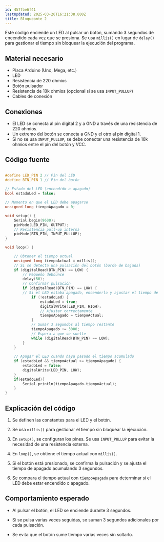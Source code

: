 ```yaml
---
id: 457fbe6f41
lastUpdated: 2025-03-20T16:21:38.000Z
title: Bloqueante 2
---
```

Este código enciende un LED al pulsar un botón, sumando 3 segundos de encendido cada vez que se presiona. Se usa `millis()` en lugar de `delay()` para gestionar el tiempo sin bloquear la ejecución del programa.

## Material necesario

- Placa Arduino (Uno, Mega, etc.)
- LED
- Resistencia de 220 ohmios
- Botón pulsador
- Resistencia de 10k ohmios (opcional si se usa `INPUT_PULLUP`)
- Cables de conexión

## Conexiones

- El LED se conecta al pin digital 2 y a GND a través de una resistencia de 220 ohmios.
- Un extremo del botón se conecta a GND y el otro al pin digital 1.
- Si no se usa `INPUT_PULLUP`, se debe conectar una resistencia de 10k ohmios entre el pin del botón y VCC.

## Código fuente
```cpp

#define LED_PIN 2 // Pin del LED
#define BTN_PIN 1 // Pin del botón
  
// Estado del LED (encendido o apagado)
bool estadoLed = false;

// Momento en que el LED debe apagarse
unsigned long tiempoApagado = 0;

void setup() {
	Serial.begin(9600);
	pinMode(LED_PIN, OUTPUT);
	// Resistencia pull-up interna
	pinMode(BTN_PIN, INPUT_PULLUP);
}

void loop() {

	// Obtener el tiempo actual
	unsigned long tiempoActual = millis();
	// Si se detecta una pulsación del botón (borde de bajada)
	if (digitalRead(BTN_PIN) == LOW) {
		// Pequeño debounce
		delay(50);
		// Confirmar pulsación
		if (digitalRead(BTN_PIN) == LOW) {
		// Si el LED estaba apagado, encenderlo y ajustar el tiempo de apagado
			if (!estadoLed) {
				estadoLed = true;
				digitalWrite(LED_PIN, HIGH);
				// Ajustar correctamente
				tiempoApagado = tiempoActual;
			}
			// Sumar 3 segundos al tiempo restante
			tiempoApagado += 3000;
			// Espera a que se suelte
			while (digitalRead(BTN_PIN) == LOW);
		}
	} 
	
	// Apagar el LED cuando haya pasado el tiempo acumulado
	if (estadoLed && tiempoActual >= tiempoApagado) {
		estadoLed = false;
		digitalWrite(LED_PIN, LOW);
	}
	if(estadoLed){
		Serial.println(tiempoApagado-tiempoActual);
	}
}

```

## Explicación del código

1. Se definen las constantes para el LED y el botón.
    
2. Se usa `millis()` para gestionar el tiempo sin bloquear la ejecución.
    
3. En `setup()`, se configuran los pines. Se usa `INPUT_PULLUP` para evitar la necesidad de una resistencia externa.
    
4. En `loop()`, se obtiene el tiempo actual con `millis()`.
    
5. Si el botón está presionado, se confirma la pulsación y se ajusta el tiempo de apagado acumulando 3 segundos.
    
6. Se compara el tiempo actual con `tiempoApagado` para determinar si el LED debe estar encendido o apagado.
    

## Comportamiento esperado

- Al pulsar el botón, el LED se enciende durante 3 segundos.
    
- Si se pulsa varias veces seguidas, se suman 3 segundos adicionales por cada pulsación.
    
- Se evita que el botón sume tiempo varias veces sin soltarlo.
